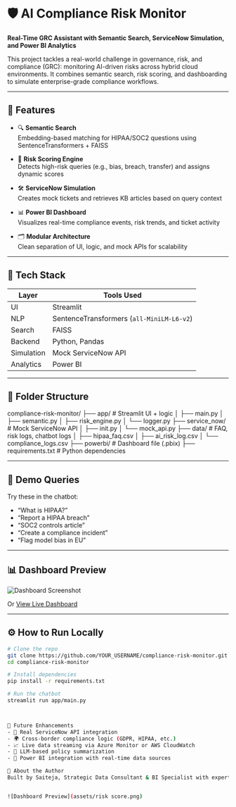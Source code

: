 # 🛡️ AI Compliance Risk Monitor
**Real-Time GRC Assistant with Semantic Search, ServiceNow Simulation, and Power BI Analytics**

This project tackles a real-world challenge in governance, risk, and compliance (GRC): monitoring AI-driven risks across hybrid cloud environments. It combines semantic search, risk scoring, and dashboarding to simulate enterprise-grade compliance workflows.

---

## 🚀 Features

- 🔍 **Semantic Search**  
  Embedding-based matching for HIPAA/SOC2 questions using SentenceTransformers + FAISS

- 🧠 **Risk Scoring Engine**  
  Detects high-risk queries (e.g., bias, breach, transfer) and assigns dynamic scores

- 🛠️ **ServiceNow Simulation**  
  Creates mock tickets and retrieves KB articles based on query context

- 📊 **Power BI Dashboard**  
  Visualizes real-time compliance events, risk trends, and ticket activity

- 🗂️ **Modular Architecture**  
  Clean separation of UI, logic, and mock APIs for scalability

---

## 🧠 Tech Stack

| Layer        | Tools Used                                      |
|--------------|--------------------------------------------------|
| UI           | Streamlit                                       |
| NLP          | SentenceTransformers (`all-MiniLM-L6-v2`)       |
| Search       | FAISS                                            |
| Backend      | Python, Pandas                                   |
| Simulation   | Mock ServiceNow API                              |
| Analytics    | Power BI                                         |

---

## 📁 Folder Structure
compliance-risk-monitor/ ├── app/               # Streamlit UI + logic │   ├── main.py │   ├── semantic.py │   ├── risk_engine.py │   └── logger.py ├── service_now/       # Mock ServiceNow API │   ├── init.py │   └── mock_api.py ├── data/              # FAQ, risk logs, chatbot logs │   ├── hipaa_faq.csv │   ├── ai_risk_log.csv │   └── compliance_logs.csv ├── powerbi/           # Dashboard file (.pbix) ├── requirements.txt   # Python dependencies

---

## 🧪 Demo Queries

Try these in the chatbot:
- “What is HIPAA?”
- “Report a HIPAA breach”
- “SOC2 controls article”
- “Create a compliance incident”
- “Flag model bias in EU”

---

## 📊 Dashboard Preview

![Dashboard Screenshot](link-to-screenshot.png)

Or [View Live Dashboard](https://app.powerbi.com/links/YOUR_DASHBOARD_LINK)

---

## ⚙️ How to Run Locally

```bash
# Clone the repo
git clone https://github.com/YOUR_USERNAME/compliance-risk-monitor.git
cd compliance-risk-monitor

# Install dependencies
pip install -r requirements.txt

# Run the chatbot
streamlit run app/main.py



🧭 Future Enhancements
- 🔗 Real ServiceNow API integration
- 🌍 Cross-border compliance logic (GDPR, HIPAA, etc.)
- 📈 Live data streaming via Azure Monitor or AWS CloudWatch
- 🧠 LLM-based policy summarization
- 🧮 Power BI integration with real-time data sources

🙋 About the Author
Built by Saiteja, Strategic Data Consultant & BI Specialist with expertise in GRC, healthcare analytics, and AI/ML integration. Passionate about building enterprise-grade solutions that blend compliance, intelligence, and impact.


![Dashboard Preview](assets/risk score.png)
